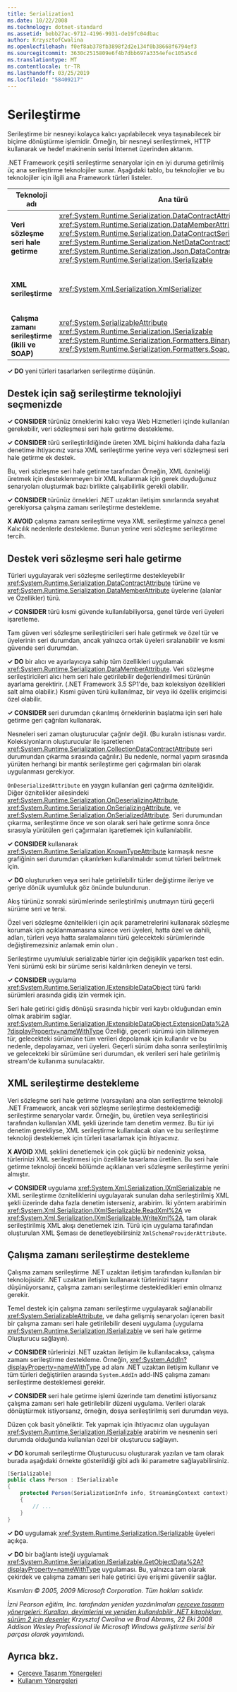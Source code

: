 ```yaml
---
title: Serialization1
ms.date: 10/22/2008
ms.technology: dotnet-standard
ms.assetid: bebb27ac-9712-4196-9931-de19fc04dbac
author: KrzysztofCwalina
ms.openlocfilehash: f0ef8ab378fb3898f2d2e134f0b38668f6794ef3
ms.sourcegitcommit: 3630c2515809e6f4b7dbb697a3354efec105a5cd
ms.translationtype: MT
ms.contentlocale: tr-TR
ms.lasthandoff: 03/25/2019
ms.locfileid: "58409217"
---
```

# <a name="serialization"></a>Serileştirme
Serileştirme bir nesneyi kolayca kalıcı yapılabilecek veya taşınabilecek bir biçime dönüştürme işlemidir. Örneğin, bir nesneyi serileştirmek, HTTP kullanarak ve hedef makinenin serisi Internet üzerinden aktarım.  
  
 .NET Framework çeşitli serileştirme senaryolar için en iyi duruma getirilmiş üç ana serileştirme teknolojiler sunar. Aşağıdaki tablo, bu teknolojiler ve bu teknolojiler için ilgili ana Framework türleri listeler.  
  
|**Teknoloji adı**|**Ana türü**|**Senaryoları**|  
|-------------------------|--------------------|-------------------|  
|**Veri sözleşme seri hale getirme**|<xref:System.Runtime.Serialization.DataContractAttribute> <br /> <xref:System.Runtime.Serialization.DataMemberAttribute> <br /> <xref:System.Runtime.Serialization.DataContractSerializer> <br /> <xref:System.Runtime.Serialization.NetDataContractSerializer> <br /> <xref:System.Runtime.Serialization.Json.DataContractJsonSerializer> <br /> <xref:System.Runtime.Serialization.ISerializable>|Genel kalıcılığı<br />Web Hizmetleri<br />JSON|  
|**XML serileştirme**|<xref:System.Xml.Serialization.XmlSerializer>|XML biçimi XML şekli üzerinde tam denetim|  
|**Çalışma zamanı serileştirme (ikili ve SOAP)**|<xref:System.SerializableAttribute> <br /> <xref:System.Runtime.Serialization.ISerializable> <br /> <xref:System.Runtime.Serialization.Formatters.Binary.BinaryFormatter> <br /> <xref:System.Runtime.Serialization.Formatters.Soap.SoapFormatter>|.NET uzaktan iletişim|  
  
 **✓ DO** yeni türleri tasarlarken serileştirme düşünün.  
  
## <a name="choosing-the-right-serialization-technology-to-support"></a>Destek için sağ serileştirme teknolojiyi seçmenizde  
 **✓ CONSIDER** türünüz örneklerini kalıcı veya Web Hizmetleri içinde kullanılan gerekebilir, veri sözleşmesi seri hale getirme destekleme.  
  
 **✓ CONSIDER** türü serileştirildiğinde üreten XML biçimi hakkında daha fazla denetime ihtiyacınız varsa XML serileştirme yerine veya veri sözleşmesi seri hale getirme ek destek.  
  
 Bu, veri sözleşme seri hale getirme tarafından Örneğin, XML özniteliği üretmek için desteklenmeyen bir XML kullanmak için gerek duyduğunuz senaryoları oluşturmak bazı birlikte çalışabilirlik gerekli olabilir.  
  
 **✓ CONSIDER** türünüz örnekleri .NET uzaktan iletişim sınırlarında seyahat gerekiyorsa çalışma zamanı serileştirme destekleme.  
  
 **X AVOID** çalışma zamanı serileştirme veya XML serileştirme yalnızca genel Kalıcılık nedenlerle destekleme. Bunun yerine veri sözleşme serileştirme tercih.  
  
## <a name="supporting-data-contract-serialization"></a>Destek veri sözleşme seri hale getirme  
 Türleri uygulayarak veri sözleşme serileştirme destekleyebilir <xref:System.Runtime.Serialization.DataContractAttribute> türüne ve <xref:System.Runtime.Serialization.DataMemberAttribute> üyelerine (alanlar ve Özellikler) türü.  
  
 **✓ CONSIDER** türü kısmi güvende kullanılabiliyorsa, genel türde veri üyeleri işaretleme.  
  
 Tam güven veri sözleşme serileştiricileri seri hale getirmek ve özel tür ve üyelerinin seri durumdan, ancak yalnızca ortak üyeleri sıralanabilir ve kısmi güvende seri durumdan.  
  
 **✓ DO** bir alıcı ve ayarlayıcıya sahip tüm özellikleri uygulamak <xref:System.Runtime.Serialization.DataMemberAttribute>. Veri sözleşme serileştiricileri alıcı hem seri hale getirilebilir değerlendirilmesi türünün ayarlama gerektirir. (.NET Framework 3.5 SP1'de, bazı koleksiyon özellikleri salt alma olabilir.) Kısmi güven türü kullanılmaz, bir veya iki özellik erişimcisi özel olabilir.  
  
 **✓ CONSIDER** seri durumdan çıkarılmış örneklerinin başlatma için seri hale getirme geri çağrıları kullanarak.  
  
 Nesneleri seri zaman oluşturucular çağrılır değil. (Bu kuralın istisnası vardır. Koleksiyonların oluşturucular ile işaretlenen <xref:System.Runtime.Serialization.CollectionDataContractAttribute> seri durumundan çıkarma sırasında çağrılır.) Bu nedenle, normal yapım sırasında yürüten herhangi bir mantık serileştirme geri çağırmaları biri olarak uygulanması gerekiyor.  
  
 `OnDeserializedAttribute` en yaygın kullanılan geri çağırma özniteliğidir. Diğer öznitelikler ailesindeki <xref:System.Runtime.Serialization.OnDeserializingAttribute>, <xref:System.Runtime.Serialization.OnSerializingAttribute>, ve <xref:System.Runtime.Serialization.OnSerializedAttribute>. Seri durumundan çıkarma, serileştirme önce ve son olarak seri hale getirme sonra önce sırasıyla yürütülen geri çağırmaları işaretlemek için kullanılabilir.  
  
 **✓ CONSIDER** kullanarak <xref:System.Runtime.Serialization.KnownTypeAttribute> karmaşık nesne grafiğinin seri durumdan çıkarılırken kullanılmalıdır somut türleri belirtmek için.  
  
 **✓ DO** oluştururken veya seri hale getirilebilir türler değiştirme ileriye ve geriye dönük uyumluluk göz önünde bulundurun.  
  
 Akış türünüz sonraki sürümlerinde serileştirilmiş unutmayın türü geçerli sürüme seri ve tersi.  
  
 Özel veri sözleşme öznitelikleri için açık parametrelerini kullanarak sözleşme korumak için açıklanmamasına sürece veri üyeleri, hatta özel ve dahili, adları, türleri veya hatta sıralamalarını türü gelecekteki sürümlerinde değiştiremezsiniz anlamak emin olun .  
  
 Serileştirme uyumluluk serializable türler için değişiklik yaparken test edin. Yeni sürümü eski bir sürüme serisi kaldırılırken deneyin ve tersi.  
  
 **✓ CONSIDER** uygulama <xref:System.Runtime.Serialization.IExtensibleDataObject> türü farklı sürümleri arasında gidiş izin vermek için.  
  
 Seri hale getirici gidiş dönüşü sırasında hiçbir veri kaybı olduğundan emin olmak arabirim sağlar. <xref:System.Runtime.Serialization.IExtensibleDataObject.ExtensionData%2A?displayProperty=nameWithType> Özelliği, geçerli sürümü için bilinmeyen tür, gelecekteki sürümüne tüm verileri depolamak için kullanılır ve bu nedenle, depolayamaz, veri üyeleri. Geçerli sürüm daha sonra serileştirilmiş ve gelecekteki bir sürümüne seri durumdan, ek verileri seri hale getirilmiş stream'de kullanıma sunulacaktır.  
  
## <a name="supporting-xml-serialization"></a>XML serileştirme destekleme  
 Veri sözleşme seri hale getirme (varsayılan) ana olan serileştirme teknoloji .NET Framework, ancak veri sözleşme serileştirme desteklemediği serileştirme senaryolar vardır. Örneğin, bu, üretilen veya serileştiricisi tarafından kullanılan XML şekli üzerinde tam denetim vermez. Bu tür iyi denetim gerekliyse, XML serileştirme kullanılacak olan ve bu serileştirme teknoloji desteklemek için türleri tasarlamak için ihtiyacınız.  
  
 **X AVOID** XML şeklini denetlemek için çok güçlü bir nedeniniz yoksa, türlerinizi XML serileştirmesi için özellikle tasarlama üretilen. Bu seri hale getirme teknoloji önceki bölümde açıklanan veri sözleşme serileştirme yerini almıştır.  
  
 **✓ CONSIDER** uygulama <xref:System.Xml.Serialization.IXmlSerializable> ne XML serileştirme özniteliklerini uygulayarak sunulan daha serileştirilmiş XML şekli üzerinde daha fazla denetim isterseniz, arabirim. İki yöntem arabirimin <xref:System.Xml.Serialization.IXmlSerializable.ReadXml%2A> ve <xref:System.Xml.Serialization.IXmlSerializable.WriteXml%2A>, tam olarak serileştirilmiş XML akışı denetlemek izin. Türü için uygulama tarafından oluşturulan XML Şeması de denetleyebilirsiniz `XmlSchemaProviderAttribute`.  
  
## <a name="supporting-runtime-serialization"></a>Çalışma zamanı serileştirme destekleme  
 Çalışma zamanı serileştirme .NET uzaktan iletişim tarafından kullanılan bir teknolojisidir. .NET uzaktan iletişim kullanarak türlerinizi taşınır düşünüyorsanız, çalışma zamanı serileştirme destekledikleri emin olmanız gerekir.  
  
 Temel destek için çalışma zamanı serileştirme uygulayarak sağlanabilir <xref:System.SerializableAttribute>, ve daha gelişmiş senaryoları içeren basit bir çalışma zamanı seri hale getirilebilir deseni uygulama (uygulama <xref:System.Runtime.Serialization.ISerializable> ve seri hale getirme Oluşturucu sağlayın).  
  
 **✓ CONSIDER** türlerinizi .NET uzaktan iletişim ile kullanılacaksa, çalışma zamanı serileştirme destekleme. Örneğin, <xref:System.AddIn?displayProperty=nameWithType> ad alanı .NET uzaktan iletişim kullanır ve tüm türleri değiştirilen arasında `System.AddIn` add-INS çalışma zamanı serileştirme desteklemesi gerekir.  
  
 **✓ CONSIDER** seri hale getirme işlemi üzerinde tam denetimi istiyorsanız çalışma zamanı seri hale getirilebilir düzeni uygulama. Verileri olarak dönüştürmek istiyorsanız, örneğin, dosya serileştirilmiş seri durumdan veya.  
  
 Düzen çok basit yöneliktir. Tek yapmak için ihtiyacınız olan uygulayan <xref:System.Runtime.Serialization.ISerializable> arabirim ve nesnenin seri durumda olduğunda kullanılan özel bir oluşturucu sağlayın.  
  
 **✓ DO** korumalı serileştirme Oluşturucusu oluşturarak yazılan ve tam olarak burada aşağıdaki örnekte gösterildiği gibi adlı iki parametre sağlayabilirsiniz.  
  
```csharp
[Serializable]  
public class Person : ISerializable
{  
    protected Person(SerializationInfo info, StreamingContext context)
    {  
        // ...  
    }  
}  
```
  
 **✓ DO** uygulamak <xref:System.Runtime.Serialization.ISerializable> üyeleri açıkça.  
  
 **✓ DO** bir bağlantı isteği uygulamak <xref:System.Runtime.Serialization.ISerializable.GetObjectData%2A?displayProperty=nameWithType> uygulaması. Bu, yalnızca tam olarak çekirdek ve çalışma zamanı seri hale getirici üye erişimi güvenilir sağlar.  
  
 *Kısımları © 2005, 2009 Microsoft Corporation. Tüm hakları saklıdır.*  
  
 *İzni Pearson eğitim, Inc. tarafından yeniden yazdırılmaları [çerçeve tasarım yönergeleri: Kuralları, deyimlerini ve yeniden kullanılabilir .NET kitaplıkları, sürüm 2 için desenler](https://www.informit.com/store/framework-design-guidelines-conventions-idioms-and-9780321545619) Krzysztof Cwalina ve Brad Abrams, 22 Eki 2008 Addison Wesley Professional ile Microsoft Windows geliştirme serisi bir parçası olarak yayımlandı.*  
  
## <a name="see-also"></a>Ayrıca bkz.

- [Çerçeve Tasarım Yönergeleri](../../../docs/standard/design-guidelines/index.md)
- [Kullanım Yönergeleri](../../../docs/standard/design-guidelines/usage-guidelines.md)
